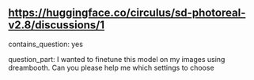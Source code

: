 ## https://huggingface.co/circulus/sd-photoreal-v2.8/discussions/1

contains_question: yes

question_part: I wanted to finetune this model on my images using dreambooth. Can you please help me which settings to choose